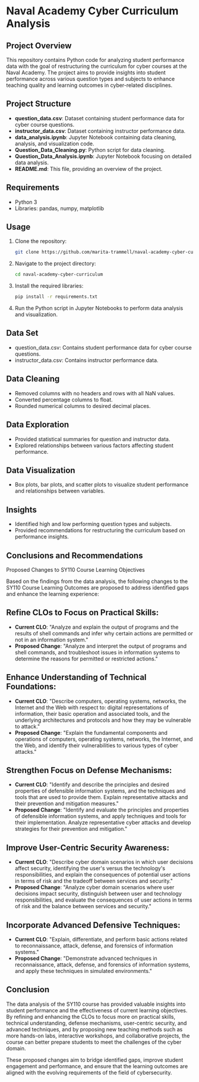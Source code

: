 # Naval Academy Cyber Curriculum Analysis

## Project Overview
This repository contains Python code for analyzing student performance data with the goal of restructuring the curriculum for cyber courses at the Naval Academy. The project aims to provide insights into student performance across various question types and subjects to enhance teaching quality and learning outcomes in cyber-related disciplines.

## Project Structure
- **question_data.csv**: Dataset containing student performance data for cyber course questions.
- **instructor_data.csv**: Dataset containing instructor performance data.
- **data_analysis.ipynb**: Jupyter Notebook containing data cleaning, analysis, and visualization code.
- **Question_Data_Cleaning.py**: Python script for data cleaning.
- **Question_Data_Analysis.ipynb**: Jupyter Notebook focusing on detailed data analysis.
- **README.md**: This file, providing an overview of the project.

## Requirements
- Python 3
- Libraries: pandas, numpy, matplotlib

## Usage
1. Clone the repository:
   ```bash
   git clone https://github.com/marita-trammell/naval-academy-cyber-curriculum.git
2. Navigate to the project directory:
   ```bash
   cd naval-academy-cyber-curriculum
3. Install the required libraries:
   ```bash
   pip install -r requirements.txt
4. Run the Python script in Jupyter Notebooks to perform data analysis and visualization.

## Data Set
- question_data.csv: Contains student performance data for cyber course questions.
- instructor_data.csv: Contains instructor performance data.

## Data Cleaning
- Removed columns with no headers and rows with all NaN values.
- Converted percentage columns to float.
- Rounded numerical columns to desired decimal places.

## Data Exploration 
- Provided statistical summaries for question and instructor data.
- Explored relationships between various factors affecting student performance.

## Data Visualization 
- Box plots, bar plots, and scatter plots to visualize student performance and relationships between variables.

## Insights 
- Identified high and low performing question types and subjects.
- Provided recommendations for restructuring the curriculum based on performance insights.

## Conclusions and Recommendations
Proposed Changes to SY110 Course Learning Objectives

Based on the findings from the data analysis, the following changes to the SY110 Course Learning Outcomes are proposed to address identified gaps and enhance the learning experience:

## Refine CLOs to Focus on Practical Skills:
- **Current CLO**: "Analyze and explain the output of programs and the results of shell commands and infer why certain actions are permitted or not in an information system."
- **Proposed Change**: "Analyze and interpret the output of programs and shell commands, and troubleshoot issues in information systems to determine the reasons for permitted or restricted actions."

## Enhance Understanding of Technical Foundations:
- **Current CLO**: "Describe computers, operating systems, networks, the Internet and the Web with respect to: digital representations of information, their basic operation and associated tools, and the underlying architectures and protocols and how they may be vulnerable to attack."
- **Proposed Change**: "Explain the fundamental components and operations of computers, operating systems, networks, the Internet, and the Web, and identify their vulnerabilities to various types of cyber attacks."

## Strengthen Focus on Defense Mechanisms:
- **Current CLO**: "Identify and describe the principles and desired properties of defensible information systems, and the techniques and tools that are used to provide them. Explain representative attacks and their prevention and mitigation measures."
- **Proposed Change**: "Identify and evaluate the principles and properties of defensible information systems, and apply techniques and tools for their implementation. Analyze representative cyber attacks and develop strategies for their prevention and mitigation."

## Improve User-Centric Security Awareness:
- **Current CLO**: "Describe cyber domain scenarios in which user decisions affect security, identifying the user's versus the technology's responsibilities, and explain the consequences of potential user actions in terms of risk and the tradeoff between services and security."
- **Proposed Change**: "Analyze cyber domain scenarios where user decisions impact security, distinguish between user and technology responsibilities, and evaluate the consequences of user actions in terms of risk and the balance between services and security."

## Incorporate Advanced Defensive Techniques:
- **Current CLO**: "Explain, differentiate, and perform basic actions related to reconnaissance, attack, defense, and forensics of information systems."
- **Proposed Change**: "Demonstrate advanced techniques in reconnaissance, attack, defense, and forensics of information systems, and apply these techniques in simulated environments."

## Conclusion
The data analysis of the SY110 course has provided valuable insights into student performance and the effectiveness of current learning objectives. By refining and enhancing the CLOs to focus more on practical skills, technical understanding, defense mechanisms, user-centric security, and advanced techniques, and by proposing new teaching methods such as more hands-on labs, interactive workshops, and collaborative projects, the course can better prepare students to meet the challenges of the cyber domain.

These proposed changes aim to bridge identified gaps, improve student engagement and performance, and ensure that the learning outcomes are aligned with the evolving requirements of the field of cybersecurity.
